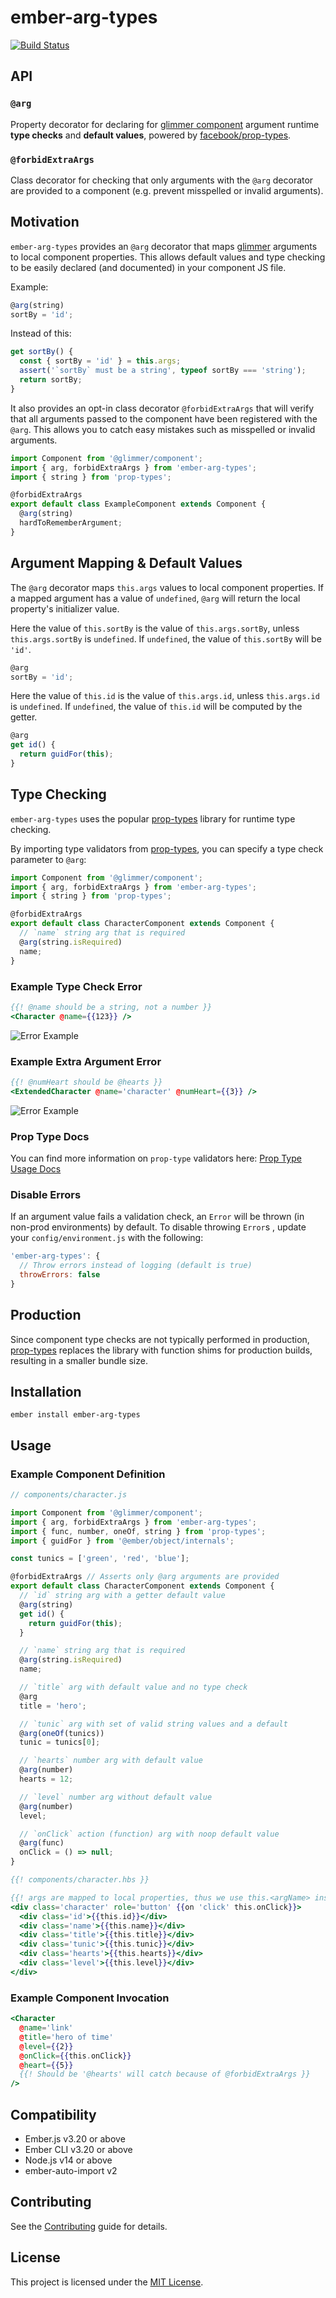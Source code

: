 # ember-arg-types

[![Build Status](https://github.com/jkusa/ember-arg-types/actions/workflows/ci.yml/badge.svg)](https://github.com/jkusa/ember-arg-types/actions?query=branch%3Amain)

## API

### `@arg`

Property decorator for declaring for [glimmer component](http://api.emberjs.com/ember/release/modules/@glimmer%2Fcomponent) argument runtime **type checks** and **default values**, powered by [facebook/prop-types](https://github.com/facebook/prop-types).

### `@forbidExtraArgs`

Class decorator for checking that only arguments with the `@arg` decorator are provided to a component (e.g. prevent misspelled or invalid arguments).

## Motivation

`ember-arg-types` provides an `@arg` decorator that maps [glimmer](http://api.emberjs.com/ember/release/modules/@glimmer%2Fcomponent) arguments to local component properties. This allows default values and type checking to be easily declared (and documented) in your component JS file.

Example:

```js
@arg(string)
sortBy = 'id';
```

Instead of this:

```js
get sortBy() {
  const { sortBy = 'id' } = this.args;
  assert('`sortBy` must be a string', typeof sortBy === 'string');
  return sortBy;
}
```

It also provides an opt-in class decorator `@forbidExtraArgs` that will verify that all arguments passed to the component have been registered with the `@arg`. This allows you to catch easy mistakes such as misspelled or invalid arguments.

```js
import Component from '@glimmer/component';
import { arg, forbidExtraArgs } from 'ember-arg-types';
import { string } from 'prop-types';

@forbidExtraArgs
export default class ExampleComponent extends Component {
  @arg(string)
  hardToRememberArgument;
}
```

## Argument Mapping & Default Values

The `@arg` decorator maps `this.args` values to local component properties. If a mapped argument has a value of `undefined`, `@arg` will return the local property's initializer value.

Here the value of `this.sortBy` is the value of `this.args.sortBy`, unless `this.args.sortBy` is `undefined`. If `undefined`, the value of `this.sortBy` will be `'id'`.

```js
@arg
sortBy = 'id';
```

Here the value of `this.id` is the value of `this.args.id`, unless `this.args.id` is `undefined`. If `undefined`, the value of `this.id` will be computed by the getter.

```js
@arg
get id() {
  return guidFor(this);
}
```

## Type Checking

`ember-arg-types` uses the popular [prop-types](https://github.com/facebook/prop-types) library for runtime type checking.

By importing type validators from [prop-types](https://github.com/facebook/prop-types), you can specify a type check parameter to `@arg`:

```js
import Component from '@glimmer/component';
import { arg, forbidExtraArgs } from 'ember-arg-types';
import { string } from 'prop-types';

@forbidExtraArgs
export default class CharacterComponent extends Component {
  // `name` string arg that is required
  @arg(string.isRequired)
  name;
}
```

### Example Type Check Error

```hbs
{{! @name should be a string, not a number }}
<Character @name={{123}} />
```

![Error Example](imgs/error-example.png)

### Example Extra Argument Error

```hbs
{{! @numHeart should be @hearts }}
<ExtendedCharacter @name='character' @numHeart={{3}} />
```

![Error Example](imgs/error-extra-arg-example.png)

### Prop Type Docs

You can find more information on `prop-type` validators here: [Prop Type Usage Docs](https://github.com/facebook/prop-types#usage)

### Disable Errors

If an argument value fails a validation check, an `Error` will be thrown (in non-prod environments) by default. To disable throwing `Error`s , update your `config/environment.js` with the following:

```js
'ember-arg-types': {
  // Throw errors instead of logging (default is true)
  throwErrors: false
}
```

## Production

Since component type checks are not typically performed in production, [prop-types](https://github.com/facebook/prop-types) replaces the library with function shims for production builds, resulting in a smaller bundle size.

## Installation

```
ember install ember-arg-types
```

## Usage

### Example Component Definition

```js
// components/character.js

import Component from '@glimmer/component';
import { arg, forbidExtraArgs } from 'ember-arg-types';
import { func, number, oneOf, string } from 'prop-types';
import { guidFor } from '@ember/object/internals';

const tunics = ['green', 'red', 'blue'];

@forbidExtraArgs // Asserts only @arg arguments are provided
export default class CharacterComponent extends Component {
  // `id` string arg with a getter default value
  @arg(string)
  get id() {
    return guidFor(this);
  }

  // `name` string arg that is required
  @arg(string.isRequired)
  name;

  // `title` arg with default value and no type check
  @arg
  title = 'hero';

  // `tunic` arg with set of valid string values and a default
  @arg(oneOf(tunics))
  tunic = tunics[0];

  // `hearts` number arg with default value
  @arg(number)
  hearts = 12;

  // `level` number arg without default value
  @arg(number)
  level;

  // `onClick` action (function) arg with noop default value
  @arg(func)
  onClick = () => null;
}
```

```hbs
{{! components/character.hbs }}

{{! args are mapped to local properties, thus we use this.<argName> instead of @<argName> }}
<div class='character' role='button' {{on 'click' this.onClick}}>
  <div class='id'>{{this.id}}</div>
  <div class='name'>{{this.name}}</div>
  <div class='title'>{{this.title}}</div>
  <div class='tunic'>{{this.tunic}}</div>
  <div class='hearts'>{{this.hearts}}</div>
  <div class='level'>{{this.level}}</div>
</div>
```

### Example Component Invocation

```hbs
<Character
  @name='link'
  @title='hero of time'
  @level={{2}}
  @onClick={{this.onClick}}
  @heart={{5}}
  {{! Should be '@hearts' will catch because of @forbidExtraArgs }}
/>
```

## Compatibility

- Ember.js v3.20 or above
- Ember CLI v3.20 or above
- Node.js v14 or above
- ember-auto-import v2

## Contributing

See the [Contributing](CONTRIBUTING.md) guide for details.

## License

This project is licensed under the [MIT License](LICENSE.md).
